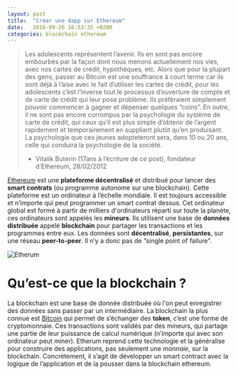 ```yaml
---
layout: post
title:  "Créer une dapp sur Ethereum"
date:   2016-09-26 16:53:35 +0200
categories: blockchain ethereum
---
```

> Les adolescents représentent l’avenir. Ils en sont pas encore embourbés par la façon dont nous menons actuellement nos vies, avec nos cartes de crédit, hypothèques, etc. Alors que pour la plupart des gens, passer au Bitcoin est une souffrance à court terme car ils sont déjà à l’aise avec le fait d’utiliser les cartes de crédit, pour les adolescents c’est l’inverse tout le processus d’ouverture de compte et de carte de crédit qui leur pose problème. Ils préféraient simplement pouvoir commencer à gagner et dépenser quelques “coins”. En outre, il ne sont pas encore corrompus par la psychologie du système de carte de crédit, qui ceux qu’il est plus simple d’obtenir de l’argent rapidement et temporairement en suppliant plutôt qu’en produisant. La psychologie que ces jeunes adopteteront sera, dans 10 ou 20 ans, celle qui conduira la psychologie de la société.
> - Vitalik Buterin (17ans à l’écriture de ce post), fondateur d’Ethereum, 28/02/2012

[Ethereum][Ethereum] est une __plateforme décentralisé__ et distribué pour lancer des __smart contrats__ (ou programme autonome sur une blockchain). Cette plateforme est un ordinateur à l’échelle mondiale. Il est toujours accessible et n’importe qui peut programmer un smart contrat dessus. Cet ordinateur global est formé à partir de milliers d'ordinateurs réparti sur toute la planète, ces ordinateurs sont appelés les __mineurs__. Ils utilisent  une base de __données distribuée__ appelé __blockchain__ pour partager les transactions et les programmes entre eux. Les données sont __décentralisé__, __persistantes__, sur une réseau __peer-to-peer__. Il n’y a donc pas de “single point of failure”.

![Etherum](http://i.stack.imgur.com/hDDzg.png)

Qu’est-ce que la blockchain ?
=============================

La blockchain est une base de donnée distribuée où l'on peut enregistrer des données sans passer par un intermédiaire. La blockchain la plus connue est [Bitcoin][Bitcoin] qui permet de s’échanger des __token__, c’est une forme de cryptomonnaie. Ces transactions sont validés par des mineurs, qui partage une partie de leur puissance de calcul numérique (n’importe qui avec son ordinateur peut miner). Etherum reprend cette technologie et la généralise pour construire des applications, pas seulement une *monnaie*, sur la blockchain. Concrètement, il s’agit de développer un smart contract avec la logique de l’application et de la pousser dans la blockchain ethereum.

[Ethereum]: https://www.ethereum.org/
[Bitcoin]: https://bitcoin.org/fr/
